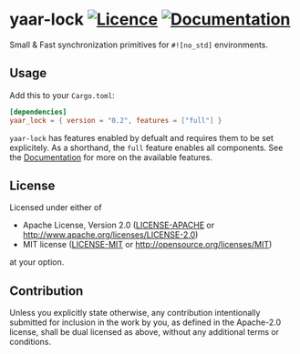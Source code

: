 yaar-lock
[![Licence](https://img.shields.io/badge/license-MIT%20or%20Apache-blue.svg)](#License)
[![Documentation](https://docs.rs/yaar-lock/badge.svg)](https://docs.rs/yaar-lock/)
====

Small & Fast synchronization primitives for `#![no_std]` environments.

## Usage
Add this to your `Cargo.toml`:
```toml
[dependencies]
yaar_lock = { version = "0.2", features = ["full"] }
```

`yaar-lock` has features enabled by defualt and requires them to be set explicitely.
As a shorthand, the `full` feature enables all components.
See the [Documentation](https://docs.rs/yaar-lock/) for more on the available features.

## License

Licensed under either of

 * Apache License, Version 2.0
   ([LICENSE-APACHE](LICENSE-APACHE) or http://www.apache.org/licenses/LICENSE-2.0)
 * MIT license
   ([LICENSE-MIT](LICENSE-MIT) or http://opensource.org/licenses/MIT)

at your option.

## Contribution

Unless you explicitly state otherwise, any contribution intentionally submitted
for inclusion in the work by you, as defined in the Apache-2.0 license, shall be
dual licensed as above, without any additional terms or conditions.